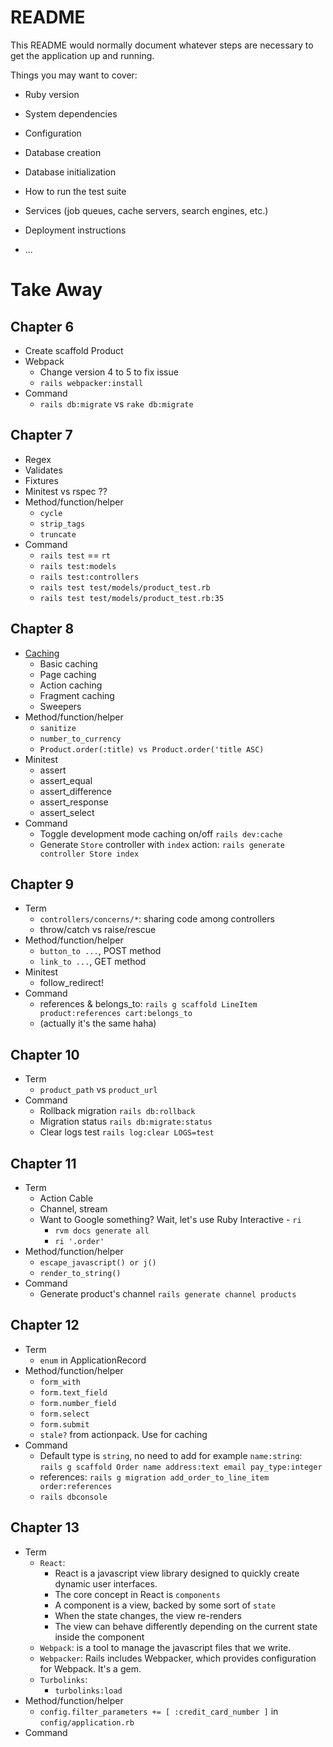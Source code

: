 # README

This README would normally document whatever steps are necessary to get the
application up and running.

Things you may want to cover:

* Ruby version

* System dependencies

* Configuration

* Database creation

* Database initialization

* How to run the test suite

* Services (job queues, cache servers, search engines, etc.)

* Deployment instructions

* ...

# Take Away

## Chapter 6

- Create scaffold Product
- Webpack
  - Change version 4 to 5 to fix issue
  - `rails webpacker:install`
- Command
  - `rails db:migrate` vs `rake db:migrate`

## Chapter 7

- Regex
- Validates
- Fixtures
- Minitest vs rspec ??
- Method/function/helper
  - `cycle`
  - `strip_tags`
  - `truncate`
- Command
  - `rails test` == `rt`
  - `rails test:models`
  - `rails test:controllers`
  - `rails test test/models/product_test.rb`
  - `rails test test/models/product_test.rb:35`

## Chapter 8

- [Caching](https://guides.rubyonrails.org/v2.3/caching_with_rails.html)
  - Basic caching
  - Page caching
  - Action caching
  - Fragment caching
  - Sweepers
- Method/function/helper
  - `sanitize`
  - `number_to_currency`
  - `Product.order(:title) vs Product.order('title ASC)`
- Minitest
  - assert
  - assert_equal
  - assert_difference
  - assert_response
  - assert_select
- Command
  - Toggle development mode caching on/off `rails dev:cache`
  - Generate `Store` controller with `index` action: `rails generate controller Store index`

## Chapter 9

- Term
  - `controllers/concerns/*`: sharing code among controllers
  - throw/catch vs raise/rescue
- Method/function/helper
  - `button_to ...`, POST method
  - `link_to ...`, GET method
- Minitest
  - follow_redirect!
- Command
  - references & belongs_to: `rails g scaffold LineItem product:references cart:belongs_to`
  - (actually it's the same haha)

## Chapter 10

- Term
  - `product_path` vs `product_url`
- Command
  - Rollback migration `rails db:rollback`
  - Migration status `rails db:migrate:status`
  - Clear logs test `rails log:clear LOGS=test`

## Chapter 11

- Term
  - Action Cable
  - Channel, stream
  - Want to Google something? Wait, let's use Ruby Interactive - `ri`
    - `rvm docs generate all`
    - `ri '.order'`
- Method/function/helper
  - `escape_javascript() or j()`
  - `render_to_string()`
- Command
  - Generate product's channel `rails generate channel products`

## Chapter 12

- Term
  - `enum` in ApplicationRecord
- Method/function/helper
  - `form_with`
  - `form.text_field`
  - `form.number_field`
  - `form.select`
  - `form.submit`
  - `stale?` from actionpack. Use for caching
- Command
  - Default type is `string`, no need to add for example `name:string`: `rails g scaffold Order name address:text email pay_type:integer`
  - references: `rails g migration add_order_to_line_item order:references`
  - `rails dbconsole`

## Chapter 13

- Term
  - `React`: 
    - React is a javascript view library designed to quickly create dynamic user interfaces.
    - The core concept in React is `components`
    - A component is a view, backed by some sort of `state`
    - When the state changes, the view re-renders
    - The view can behave differently depending on the current state inside the component
  - `Webpack`: is a tool to manage the javascript files that we write.
  - `Webpacker`: Rails includes Webpacker, which provides configuration for Webpack. It's a gem.
  - `Turbolinks`: 
    - `turbolinks:load`
- Method/function/helper
  - `config.filter_parameters += [ :credit_card_number ]` in `config/application.rb`
- Command
